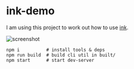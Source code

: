 # ink-demo

I am using this project to work out how to use [ink](https://github.com/vadimdemedes/ink).

![screenshot](https://media.giphy.com/media/Yjucs0N1MAGG6uaR2J/giphy.gif)


```
npm i          # install tools & deps
npm run build  # build cli util in built/
npm start      # start dev-server
```